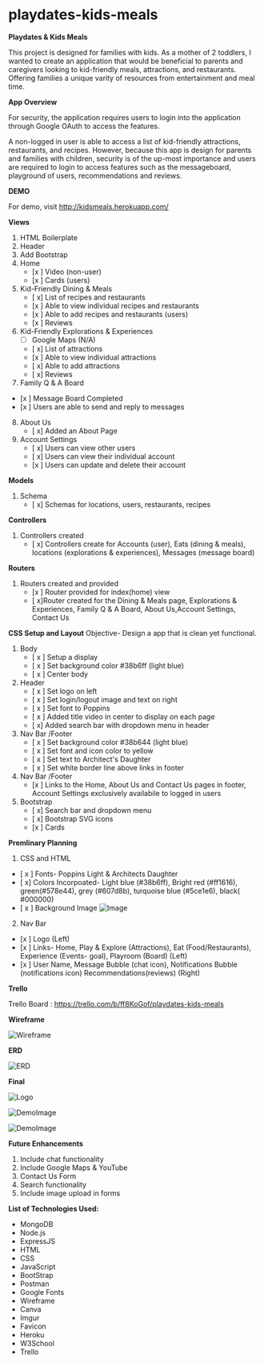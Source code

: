 # playdates-kids-meals


__Playdates & Kids Meals__

This project is designed for families with kids. As a mother of 2 toddlers, I wanted to create an application that would be beneficial to parents and caregivers looking to kid-friendly meals, attractions, and restaurants. Offering families a unique varity of resources from entertainment and meal time.  

__App Overview__

For security, the application requires users to login into the application through Google OAuth to access the  features. 

A non-logged in user is able to access a list of kid-friendly attractions, restaurants, and recipes. However, because this app is design for parents and families with children, security is of the up-most importance and users are required to login to access features such as the messageboard, playground of users, recommendations and reviews. 

__DEMO__

For demo, visit http://kidsmeals.herokuapp.com/


__Views__
1. HTML Boilerplate
2. Header
3. Add Bootstrap 
4. Home 
   - [x ] Video (non-user)
   - [x ] Cards (users)
5. Kid-Friendly Dining & Meals
   - [ x] List of recipes and restaurants
   - [x ] Able to view individual recipes and restaurants
   - [x ] Able to add recipes and restaurants (users)
   - [x ] Reviews
6. Kid-Friendly Explorations & Experiences
   - [ ] Google Maps (N/A)
   - [ x] List of attractions
   - [x ] Able to view individual attractions
   - [ x] Able to add attractions
   - [ x] Reviews
7.  Family Q & A Board
   - [x ] Message Board Completed
   - [x ] Users are able to send and reply to messages
8. About Us
   - [ x] Added an About Page
9. Account Settings
   - [ x] Users can view other users
   - [ x] Users can view their individual account
   - [x ] Users can update and delete their account
   
__Models__
1. Schema
   - [ x] Schemas for locations, users, restaurants, recipes

__Controllers__
1. Controllers created 
   - [ x] Controllers create for Accounts (user), Eats (dining & meals), locations (explorations & experiences), Messages (message board)
  
__Routers__
1. Routers created and provided 
   - [x ] Router provided for index(home) view
   - [ x]Router created for the Dining & Meals page,     Explorations & Experiences, Family Q & A Board, About Us,Account Settings, Contact Us 

__CSS Setup and Layout__
Objective- Design a app that is clean yet functional.
1. Body
   - [ x  ] Setup a  display
   - [ x ]  Set background color #38b6ff (light blue)
   - [ x ]  Center body 
2.  Header
    - [ x ] Set logo on left
    - [ x ] Set login/logout image and text on right
    - [ x ] Set font to Poppins
    - [ x ] Added title video in center to display on each page 
    - [ x] Added search bar with dropdown menu in header
3. Nav Bar /Footer
   - [ x ] Set background color #38b644 (light blue)
   - [ x ] Set font and icon color to yellow
   - [ x ] Set text to Architect's Daughter
   - [ x ] Set white border line above links in footer
4. Nav Bar /Footer
   - [x ] Links to the Home, About Us and Contact Us pages in footer, Account Settings exclusively availabile to logged in users
5. Bootstrap
   - [ x] Search bar and dropdown menu
   -  [ x] Bootstrap SVG icons 
   -  [x ] Cards


__Premlinary Planning__
 1. CSS and HTML
   - [ x ] Fonts- Poppins Light & Architects Daughter
   - [ x]  Colors Incorpoated- Light blue (#38b6ff), Bright red (#ff1616), green(#578e44), grey (#607d8b), turquoise blue (#5ce1e6), black( #000000)
   - [ x ]  Background Image ![Image](https://i.imgur.com/ctuJbvw.png)
    
 2. Nav Bar 
   - [x ] Logo (Left)
   - [x ] Links- Home, Play & Explore (Attractions), Eat (Food/Restaurants), Experience (Events- goal), Playroom (Board) (Left)
   - [x ]  User Name, Message Bubble (chat icon), Notifications Bubble (notifications icon) Recommendations(reviews) (Right)

__Trello__

Trello Board : https://trello.com/b/ff8KoGof/playdates-kids-meals

__Wireframe__

![Wireframe](https://i.imgur.com/FVVNHBV.jpg)

__ERD__

![ERD](https://i.imgur.com/RDz1k32.png)

__Final__

![Logo](https://i.imgur.com/OWSASHX.png)

![DemoImage](https://i.imgur.com/nIGZbLv.png)

![DemoImage](https://i.imgur.com/0La7ubj.png)


__Future Enhancements__

1. Include chat functionality
2. Include Google Maps & YouTube 
3. Contact Us Form
4. Search functionality
5. Include image upload in forms

   
__List of Technologies Used:__
- MongoDB
- Node.js
- ExpressJS
- HTML
- CSS
- JavaScript
- BootStrap
- Postman
- Google Fonts
- Wireframe
- Canva
- Imgur
- Favicon
- Heroku
- W3School
- Trello

